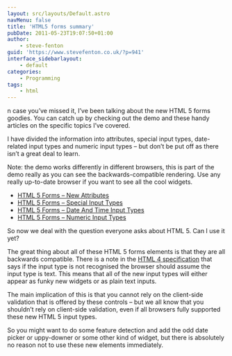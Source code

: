 ```yaml
---
layout: src/layouts/Default.astro
navMenu: false
title: 'HTML5 forms summary'
pubDate: 2011-05-23T19:07:50+01:00
author:
    - steve-fenton
guid: 'https://www.stevefenton.co.uk/?p=941'
interface_sidebarlayout:
    - default
categories:
    - Programming
tags:
    - html
---
```


n case you’ve missed it, I’ve been talking about the new HTML 5 forms goodies. You can catch up by checking out the demo and these handy articles on the specific topics I’ve covered.

I have divided the information into attributes, special input types, date-related input types and numeric input types – but don’t be put off as there isn’t a great deal to learn.

Note: the demo works differently in different browsers, this is part of the demo really as you can see the backwards-compatible rendering. Use any really up-to-date browser if you want to see all the cool widgets.

- [HTML 5 Forms – New Attributes](/2011/05/HTML-5-Form-Elements-New-Attributes/)
- [HTML 5 Forms – Special Input Types](/2011/05/HTML-5-Forms-Special-Input-Elements/)
- [HTML 5 Forms – Date And Time Input Types](/2011/05/HTML-5-Forms-Date-Input-Elements/)
- [HTML 5 Forms – Numeric Input Types](/2011/05/HTML-5-Forms-Number-Input-Elements/)

So now we deal with the question everyone asks about HTML 5. Can I use it yet?

The great thing about all of these HTML 5 forms elements is that they are all backwards compatible. There is a note in the [HTML 4 specification](https://www.w3.org/TR/html401/interact/forms.html#h-17.4) that says if the input type is not recognised the browser should assume the input type is text. This means that all of the new input types will either appear as funky new widgets or as plain text inputs.

The main implication of this is that you cannot rely on the client-side validation that is offered by these controls – but we all know that you shouldn’t rely on client-side validation, even if all browsers fully supported these new HTML 5 input types.

So you might want to do some feature detection and add the odd date picker or uppy-downer or some other kind of widget, but there is absolutely no reason not to use these new elements immediately.